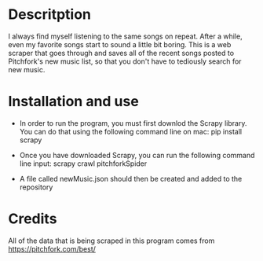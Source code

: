# Descritption
I always find myself listening to the same songs on repeat. After a while, even my favorite songs start to sound a little bit boring. This is a web scraper that goes through and saves all of the recent songs posted to Pitchfork's new music list, so that you don't have to tediously search for new music. 

# Installation and use
- In order to run the program, you must first downlod the Scrapy library. You can do that using the following command line on mac:
    pip install scrapy

- Once you have downloaded Scrapy, you can run the following command line input:
    scrapy crawl pitchforkSpider

- A file called newMusic.json should then be created and added to the repository

# Credits
All of the data that is being scraped in this program comes from https://pitchfork.com/best/ 
